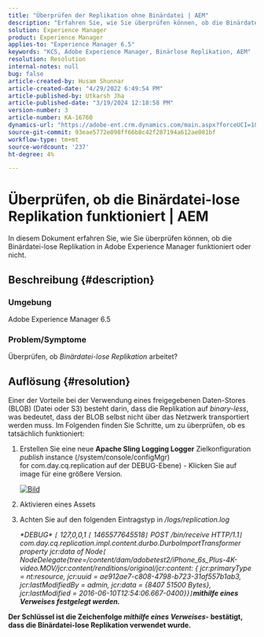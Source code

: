 ```yaml
---
title: "Überprüfen der Replikation ohne Binärdatei | AEM"
description: "Erfahren Sie, wie Sie überprüfen können, ob die Binärdatei-lose Replikation in Adobe Experience Manager funktioniert oder nicht."
solution: Experience Manager
product: Experience Manager
applies-to: "Experience Manager 6.5"
keywords: "KCS, Adobe Experience Manager, Binärlose Replikation, AEM"
resolution: Resolution
internal-notes: null
bug: false
article-created-by: Husam Shunnar
article-created-date: "4/29/2022 6:49:54 PM"
article-published-by: Utkarsh Jha
article-published-date: "3/19/2024 12:18:58 PM"
version-number: 3
article-number: KA-16760
dynamics-url: "https://adobe-ent.crm.dynamics.com/main.aspx?forceUCI=1&pagetype=entityrecord&etn=knowledgearticle&id=5df78e22-edc7-ec11-a7b6-0022480a1d64"
source-git-commit: 93eae5772e098ff66b8c42f287194a612ae081bf
workflow-type: tm+mt
source-wordcount: '237'
ht-degree: 4%

---
```


# Überprüfen, ob die Binärdatei-lose Replikation funktioniert | AEM


In diesem Dokument erfahren Sie, wie Sie überprüfen können, ob die Binärdatei-lose Replikation in Adobe Experience Manager funktioniert oder nicht.

## Beschreibung {#description}


### <b>Umgebung</b>

Adobe Experience Manager 6.5



### <b>Problem/Symptome</b>

Überprüfen, ob *Binärdatei-lose Replikation* arbeitet?


## Auflösung {#resolution}


Einer der Vorteile bei der Verwendung eines freigegebenen Daten-Stores (BLOB) (Datei oder S3) besteht darin, dass die Replikation auf *binary-less*, was bedeutet, dass der BLOB selbst nicht über das Netzwerk transportiert werden muss. Im Folgenden finden Sie Schritte, um zu überprüfen, ob es tatsächlich funktioniert:

1. Erstellen Sie eine neue <b>Apache Sling Logging Logger</b> Zielkonfiguration *publish* instance (/system/console/configMgr) for com.day.cq.replication auf der DEBUG-Ebene) - Klicken Sie auf image für eine größere Version.<br>

   [![Bild](https://64.media.tumblr.com/7399cc8fc96a1bb17456e9aff2af2999/tumblr_inline_p9j3kgHl8K1r414c2_500.png)](https://href.li/?http://jayan.kandathil.ca/CQ-OPS/aem62/LoggingLogger-Replication.png)
2. Aktivieren eines Assets


3. Achten Sie auf den folgenden Eintragstyp in */logs/replication.log*

   *\*DEBUG\* `[` 127,0,0,1 `[` 1465577645518`]`  POST /bin/receive HTTP/1.1`]`  com.day.cq.replication.impl.content.durbo.DurboImportTransformer property jcr:data of Node`[` NodeDelegate{tree=/content/dam/adobetest2/iPhone_6s_Plus-4K-video.MOV/jcr:content/renditions/original/jcr:content: { jcr:primaryType = nt:resource, jcr:uuid = ae912ae7-c808-4798-b723-31af557b1ab3, jcr:lastModifiedBy = admin, jcr:data = {8407 51500 Bytes}, jcr:lastModified = 2016-06-10T12:54:06.667-0400}}`]`<b>mithilfe eines Verweises festgelegt werden.*


Der Schlüssel ist die Zeichenfolge *mithilfe eines Verweises*- bestätigt, dass die Binärdatei-lose Replikation verwendet wurde.


